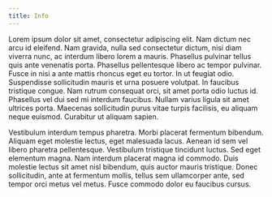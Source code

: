 ```yaml
---
title: Info
---
```


Lorem ipsum dolor sit amet, consectetur adipiscing elit. Nam dictum nec arcu id eleifend. Nam gravida, nulla sed consectetur dictum, nisi diam viverra nunc, ac interdum libero lorem a mauris. Phasellus pulvinar tellus quis ante venenatis porta. Phasellus pellentesque libero ac tempor pulvinar. Fusce in nisi a ante mattis rhoncus eget eu tortor. In ut feugiat odio. Suspendisse sollicitudin mauris et urna posuere volutpat. In faucibus tristique congue. Nam rutrum consequat orci, sit amet porta odio luctus id. Phasellus vel dui sed mi interdum faucibus. Nullam varius ligula sit amet ultrices porta. Maecenas sollicitudin purus vitae turpis facilisis, eu aliquam neque euismod. Curabitur ut aliquam sapien.

Vestibulum interdum tempus pharetra. Morbi placerat fermentum bibendum. Aliquam eget molestie lectus, eget malesuada lacus. Aenean id sem vel libero pharetra pellentesque. Vestibulum tristique tincidunt luctus. Sed eget elementum magna. Nam interdum placerat magna id commodo. Duis molestie lectus sit amet nisl bibendum, quis auctor mauris tristique. Donec sollicitudin, ante at fermentum mollis, tellus sem ullamcorper ante, sed tempor orci metus vel metus. Fusce commodo dolor eu faucibus cursus.

